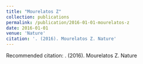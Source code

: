 ```yaml
---
title: "Mourelatos Z"
collection: publications
permalink: /publication/2016-01-01-mourelatos-z
date: 2016-01-01
venue: 'Nature'
citation: '. (2016). Mourelatos Z. Nature'
---
```


Recommended citation: . (2016). Mourelatos Z. Nature